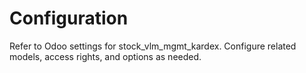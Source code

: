 # Configuration

Refer to Odoo settings for stock_vlm_mgmt_kardex. Configure related models, access rights, and options as needed.
